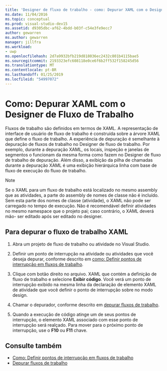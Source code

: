```yaml
---
title: 'Designer de fluxo de trabalho - como: Depurar XAML com o Designer de Fluxo de Trabalho'
ms.date: 11/04/2016
ms.topic: conceptual
ms.prod: visual-studio-dev15
ms.assetid: d9305dbc-af62-4bdd-b03f-c54e3fe9ecc7
author: gewarren
ms.author: gewarren
manager: jillfra
ms.workload:
- uwp
ms.openlocfilehash: 2d7a9932bfb219d818036ec2432c801b4115bae5
ms.sourcegitcommit: 2193323efc608118e0ce6f6b2ff532f158245d56
ms.translationtype: MT
ms.contentlocale: pt-BR
ms.lasthandoff: 01/25/2019
ms.locfileid: "54997072"
---
```

# <a name="how-to-debug-xaml-with-the-workflow-designer"></a>Como: Depurar XAML com o Designer de Fluxo de Trabalho

Fluxos de trabalho são definidos em termos de XAML. A representação de interface de usuário de fluxo de trabalho é construída sobre a árvore XAML que define o fluxo de trabalho. A experiência de depuração é semelhante à depuração de fluxos de trabalho no Designer de fluxo de trabalho. Por exemplo, durante a depuração XAML, os locais, inspeção e janelas de segmentos o funcionam da mesma forma como fazem no Designer de fluxo de trabalho de depuração. Além disso, a exibição da pilha de chamadas durante a depuração XAML é uma exibição hierárquica linha com base de fluxo de execução do fluxo de trabalho.

> [!NOTE]
> Se o XAML para um fluxo de trabalho está localizado no mesmo assembly que as atividades, a parte do assembly de nomes de classe não é incluído. Sem esta parte dos nomes de classe (atividade), o XAML não pode ser carregado no tempo de execução. Não é recomendável definir atividades no mesmo namespace que o projeto pai; caso contrário, o XAML deverá mão- ser editado após ser editado no designer.

## <a name="to-debug-workflow-xaml"></a>Para depurar o fluxo de trabalho XAML

1.  Abra um projeto de fluxo de trabalho ou atividade no Visual Studio.

2.  Definir um ponto de interrupção na atividade ou atividades que você deseja depurar, conforme descrito em [como: Definir pontos de interrupção em fluxos de trabalho](../workflow-designer/how-to-set-breakpoints-in-workflows.md).

3.  Clique com botão direito no arquivo. XAML que contém a definição de fluxo de trabalho e selecione **Exibir código**. Você verá um ponto de interrupção exibido na mesma linha da declaração de elemento XAML de atividade que você definir o ponto de interrupção sobre no modo design.

4.  Chamar o depurador, conforme descrito em [depurar fluxos de trabalho](debugging-workflows-with-the-workflow-designer.md).

5.  Quando a execução de código atinge um de seus pontos de interrupção, o elemento XAML associado com esse ponto de interrupção será realçado. Para mover para o próximo ponto de interrupção, use o **F10** ou **F11** chave.

## <a name="see-also"></a>Consulte também

- [Como: Definir pontos de interrupção em fluxos de trabalho](../workflow-designer/how-to-set-breakpoints-in-workflows.md)
- [Depurar fluxos de trabalho](debugging-workflows-with-the-workflow-designer.md)
